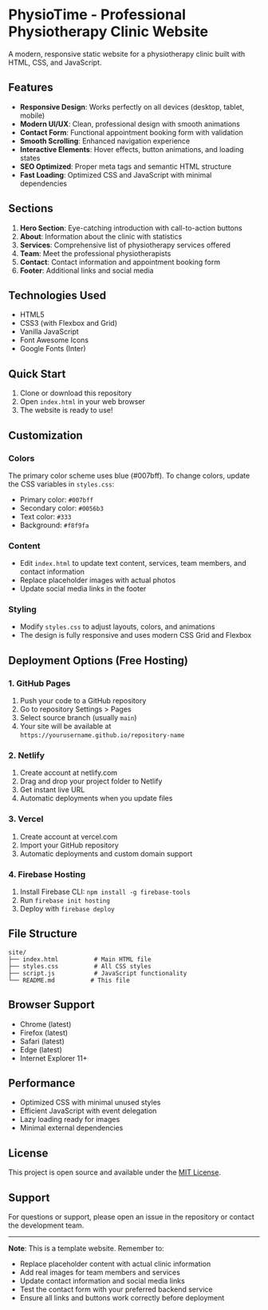 # PhysioTime - Professional Physiotherapy Clinic Website

A modern, responsive static website for a physiotherapy clinic built with HTML, CSS, and JavaScript.

## Features

- **Responsive Design**: Works perfectly on all devices (desktop, tablet, mobile)
- **Modern UI/UX**: Clean, professional design with smooth animations
- **Contact Form**: Functional appointment booking form with validation
- **Smooth Scrolling**: Enhanced navigation experience
- **Interactive Elements**: Hover effects, button animations, and loading states
- **SEO Optimized**: Proper meta tags and semantic HTML structure
- **Fast Loading**: Optimized CSS and JavaScript with minimal dependencies

## Sections

1. **Hero Section**: Eye-catching introduction with call-to-action buttons
2. **About**: Information about the clinic with statistics
3. **Services**: Comprehensive list of physiotherapy services offered
4. **Team**: Meet the professional physiotherapists
5. **Contact**: Contact information and appointment booking form
6. **Footer**: Additional links and social media

## Technologies Used

- HTML5
- CSS3 (with Flexbox and Grid)
- Vanilla JavaScript
- Font Awesome Icons
- Google Fonts (Inter)

## Quick Start

1. Clone or download this repository
2. Open `index.html` in your web browser
3. The website is ready to use!

## Customization

### Colors
The primary color scheme uses blue (#007bff). To change colors, update the CSS variables in `styles.css`:
- Primary color: `#007bff`
- Secondary color: `#0056b3`
- Text color: `#333`
- Background: `#f8f9fa`

### Content
- Edit `index.html` to update text content, services, team members, and contact information
- Replace placeholder images with actual photos
- Update social media links in the footer

### Styling
- Modify `styles.css` to adjust layouts, colors, and animations
- The design is fully responsive and uses modern CSS Grid and Flexbox

## Deployment Options (Free Hosting)

### 1. GitHub Pages
1. Push your code to a GitHub repository
2. Go to repository Settings > Pages
3. Select source branch (usually `main`)
4. Your site will be available at `https://yourusername.github.io/repository-name`

### 2. Netlify
1. Create account at netlify.com
2. Drag and drop your project folder to Netlify
3. Get instant live URL
4. Automatic deployments when you update files

### 3. Vercel
1. Create account at vercel.com
2. Import your GitHub repository
3. Automatic deployments and custom domain support

### 4. Firebase Hosting
1. Install Firebase CLI: `npm install -g firebase-tools`
2. Run `firebase init hosting`
3. Deploy with `firebase deploy`

## File Structure

```
site/
├── index.html          # Main HTML file
├── styles.css          # All CSS styles
├── script.js           # JavaScript functionality
└── README.md          # This file
```

## Browser Support

- Chrome (latest)
- Firefox (latest)
- Safari (latest)
- Edge (latest)
- Internet Explorer 11+

## Performance

- Optimized CSS with minimal unused styles
- Efficient JavaScript with event delegation
- Lazy loading ready for images
- Minimal external dependencies

## License

This project is open source and available under the [MIT License](LICENSE).

## Support

For questions or support, please open an issue in the repository or contact the development team.

---

**Note**: This is a template website. Remember to:
- Replace placeholder content with actual clinic information
- Add real images for team members and services
- Update contact information and social media links
- Test the contact form with your preferred backend service
- Ensure all links and buttons work correctly before deployment
